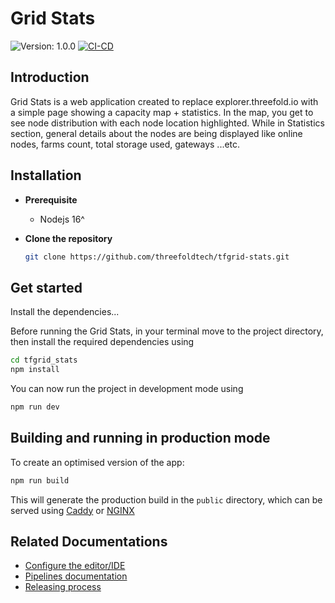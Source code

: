# Grid Stats

![Version: 1.0.0](https://img.shields.io/github/v/release/threefoldtech/tfgrid_stats)
[![CI-CD](https://github.com/threefoldtech/tfgrid_stats/actions/workflows/docker.yaml/badge.svg)](https://github.com/threefoldtech/tfgrid_stats/actions/workflows/docker.yaml)

## Introduction

Grid Stats is a web application created to replace explorer.threefold.io with a simple page showing a capacity map + statistics. In the map, you get to see node distribution with each node location highlighted. While in Statistics section, general details about the nodes are being displayed like online nodes, farms count, total storage used, gateways ...etc.

## Installation

- **Prerequisite**

  - Nodejs 16^

- **Clone the repository**

  ```bash
  git clone https://github.com/threefoldtech/tfgrid-stats.git
  ```

## Get started

Install the dependencies...

Before running the Grid Stats, in your terminal move to the project directory, then install the required dependencies using

```bash
cd tfgrid_stats
npm install
```

You can now run the project in development mode using

```bash
npm run dev
```

## Building and running in production mode

To create an optimised version of the app:

```bash
npm run build
```

This will generate the production build in the `public` directory, which can be served using [Caddy](https://caddyserver.com/) or [NGINX](https://www.nginx.com/)

## Related Documentations

- [Configure the editor/IDE](./docs/editor_config.md)
- [Pipelines documentation](./docs/workflows.md)
- [Releasing process](./docs/release.md)
